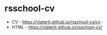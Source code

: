 # rsschool-cv

- CV - https://vlaterit.github.io/rsschool-cv/cv
- HTML - https://vlaterit.github.io/rsschool-cv/
